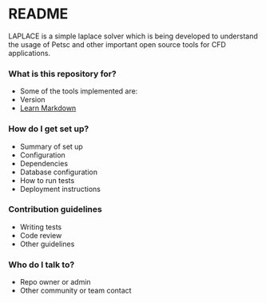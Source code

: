 # README #

LAPLACE is a simple laplace solver which is being developed to understand the usage of Petsc and other important open source 
tools for CFD applications.

### What is this repository for? ###

* Some of the tools implemented are:
* Version
* [Learn Markdown](https://bitbucket.org/tutorials/markdowndemo)

### How do I get set up? ###

* Summary of set up
* Configuration
* Dependencies
* Database configuration
* How to run tests
* Deployment instructions

### Contribution guidelines ###

* Writing tests
* Code review
* Other guidelines

### Who do I talk to? ###

* Repo owner or admin
* Other community or team contact
